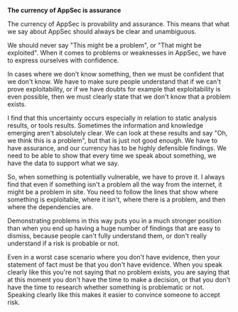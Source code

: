 **The currency of AppSec is assurance**

The currency of AppSec is provability and assurance. This means that what we say about AppSec should always be clear and unambiguous. 

We should never say "This might be a problem", or "That might be exploited". When it comes to problems or weaknesses in AppSec, we have to express ourselves with confidence.

In cases where we don't know something, then we must be confident that we don't know. We have to make sure people understand that if we can't prove exploitability, or if we have doubts for example that exploitability is even possible, then we must clearly state that we don't know that a problem exists.

I find that this uncertainty occurs especially in relation to static analysis results, or tools results. Sometimes the information and knowledge emerging aren't absolutely clear. We can look at these results and say "Oh, we think this is a problem", but that is just not good enough. We have to have assurance, and our currency has to be highly defensible findings. We need to be able to show that every time we speak about something, we have the data to support what we say.

So, when something is potentially vulnerable, we have to prove it. I always find that even if something isn't a problem all the way from the internet, it might be a problem in site. You need to follow the lines that show where something is exploitable, where it isn't, where there is a problem, and then where the dependencies are.

Demonstrating problems in this way puts you in a much stronger position than when you end up having a huge number of findings that are easy to dismiss, because people can't fully understand them, or don't really understand if a risk is probable or not.

Even in a worst case scenario where you don't have evidence, then your statement of fact must be that you don't have evidence. When you speak clearly like this you're not saying that no problem exists, you are saying that at this moment you don't have the time to make a decision, or that you don't have the time to research whether something is problematic or not.  Speaking clearly like this makes it easier to convince someone to accept risk. 
